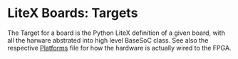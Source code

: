 # LiteX Boards: Targets

The Target for a board is the Python LiteX definition of a given board, with all the harware abstrated into high 
level BaseSoC class. See also the respective [Platforms](../Platforms/README.md) file for how the hardware is actually
wired to the FPGA.